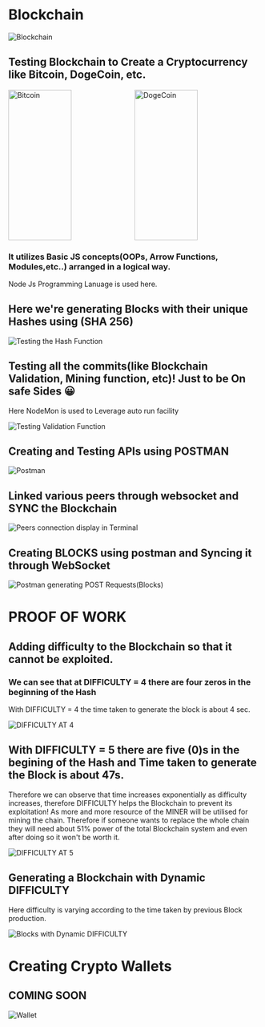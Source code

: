 # Blockchain



<img src="https://base.imgix.net/files/base/ebm/mhlnews/image/2019/04/mhlnews_10632_blockchain_2.png?auto=format&dpr=2&fit=crop&h=432&w=768" alt="Blockchain">

## Testing Blockchain to Create a Cryptocurrency like Bitcoin, DogeCoin, etc. 
<img src="https://image.cnbcfm.com/api/v1/image/106820278-1609972654383-hand-holding-a-bitcoin-in-front-of-a-computer-screen-with-a-dark-graph-blockchain-mining-bitcoin_t20_pRrrjP.jpg?v=1610580302&w=740&h=416" alt="Bitcoin" width="50%" height="300vh" ><img src="https://cdn.vox-cdn.com/thumbor/LRr0Py3_2vOgvaCUuRNvtUeV2bk=/0x0:560x345/1820x1213/filters:focal(236x129:324x217):format(webp)/cdn.vox-cdn.com/uploads/chorus_image/image/69137452/Dogecoin_logo.0.png" alt="DogeCoin" height="300vh" width="50%">

### It utilizes Basic JS concepts(OOPs, Arrow Functions, Modules,etc..) arranged in a logical way.
Node Js Programming Lanuage is used here.

## Here we're generating Blocks with their unique Hashes using (SHA 256)

<img src="https://github.com/the-ayush-singh/blockchain/blob/main/images/Screenshot%20.png" alt="Testing the Hash Function">

## Testing all the commits(like Blockchain Validation, Mining function, etc)! Just to be On safe Sides 😀
Here NodeMon is used to Leverage auto run facility

<img src="https://github.com/the-ayush-singh/blockchain/blob/main/images/tests.png" alt="Testing Validation Function">

## Creating and Testing APIs using POSTMAN

<img src="https://github.com/the-ayush-singh/blockchain/blob/main/images/postman.png?raw=true" alt="Postman">

## Linked various peers through websocket and SYNC the Blockchain

<img src="https://github.com/the-ayush-singh/blockchain/blob/main/images/sync-test.png?raw=true" alt="Peers connection display in Terminal">

## Creating BLOCKS using postman and Syncing it through WebSocket

<img src="https://github.com/the-ayush-singh/blockchain/blob/main/images/postman2.png?raw=true" alt="Postman generating POST Requests(Blocks)">

# PROOF OF WORK

## Adding difficulty to the Blockchain so that it cannot be exploited. 
### We can see that at DIFFICULTY = 4 there are four zeros in the beginning of the Hash
With  DIFFICULTY = 4 the time taken to generate the block is about 4 sec.

<img src="https://github.com/the-ayush-singh/blockchain/blob/main/images/DIFFICULTY4.png?raw=true" alt="DIFFICULTY AT 4">

## With DIFFICULTY = 5 there are five (0)s in the begining of the Hash and Time taken to generate the Block is about 47s.

Therefore we can observe that time increases exponentially as difficulty increases, therefore DIFFICULTY helps the Blockchain to prevent its exploitation! As more and more resource of the MINER will be utilised for mining the chain. Therefore if someone wants to replace the whole chain they will need about 51% power of the total Blockchain system and even after doing so it won't be worth it.


<img src="https://github.com/the-ayush-singh/blockchain/blob/main/images/DIFFICULTY5.png?raw=true" alt="DIFFICULTY AT 5">

## Generating a Blockchain with Dynamic DIFFICULTY
Here difficulty is varying according to the time taken by previous Block production.

<img src="https://github.com/the-ayush-singh/blockchain/blob/main/images/BLOCKCHAIN6.png?raw=true" alt="Blocks with Dynamic DIFFICULTY">

# Creating Crypto Wallets
## COMING SOON
<img src="https://blog.bitnovo.com/wp-content/uploads/2019/04/que-es-wallet-bitcoins-criptomonedas.jpg" alt="Wallet">
